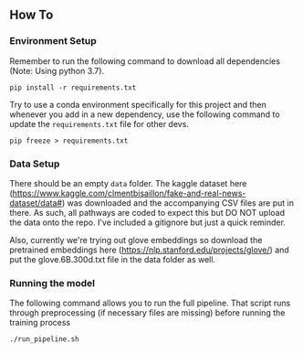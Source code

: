 ## How To

### Environment Setup

Remember to run the following command to download all dependencies (Note: Using python 3.7).

```
pip install -r requirements.txt
```

Try to use a conda environment specifically for this project and then whenever you add in a new dependency, use the following command to update the `requirements.txt` file for other devs.

```
pip freeze > requirements.txt
```

### Data Setup

There should be an empty `data` folder. The kaggle dataset here (https://www.kaggle.com/clmentbisaillon/fake-and-real-news-dataset/data#) was downloaded and the accompanying CSV files are put in there. As such, all pathways are coded to expect this but DO NOT upload the data onto the repo. I've included a gitignore but just a quick reminder.

Also, currently we're trying out glove embeddings so download the pretrained embeddings here (https://nlp.stanford.edu/projects/glove/) and put the glove.6B.300d.txt file in the data folder as well.

### Running the model

The following command allows you to run the full pipeline. That script runs through preprocessing (if necessary files are missing) before running the training process

```
./run_pipeline.sh
```
